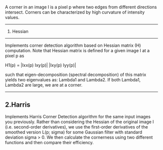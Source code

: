 A corner in an image I is a pixel p where two edges from different directions intersect. Corners
can be characterized by high curvature of intensity values.

-----------
1. Hessian
-----------
Implements corner detection algorithm based on Hessian matrix (H) computation. Note that Hessian
matrix is defined for a given image I at a pixel p as

H1(p) = |Ixx(p) Ixy(p)|
		|Ixy(p) Iyy(p)|

such that eigen-decomposition (spectral decomposition) of this matrix yields two eigenvalues as: Lambda1 and Lambda2. If both Lambda1, Lambda2 are large, we are at a corner.

---------
2.Harris
---------
Implements Harris Corner Detection algorithm for the same input images you previously.
Rather than considering the Hessian of the original image I (i.e. second-order derivatives), we use the first-order derivatives of the smoothed version L(p; sigma) for some Gaussian filter with standard deviation sigma > 0.
We then calculate the cornerness using two different functions and then compare their efficiency.


